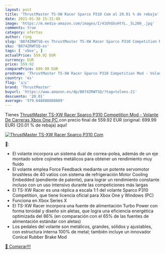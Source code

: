 ```yaml
---
layout: post
title: 'ThrustMaster TS-XW Racer Sparco P310 Com al 20.01 % de rebaja'
date: 2021-01-30 15:31:49
image: 'https://m.media-amazon.com/images/I/41UhGbsHtYL._SL200_.jpg'
comments: true
category: ofertas
author: ring
slug: 'B074ZRWTSQ-es ThrustMaster TS-XW Racer Sparco P310 Competition Mod -...'
sku: 'B074ZRWTSQ-es'
tags: [ 'xbox', ]
actualPrice: 559.92 EUR
currency: EUR
price: 559.92
comparePrice: 699.99 EUR
prodname: 'ThrustMaster TS-XW Racer Sparco P310 Competition Mod - Volante De Carreras  Xbox One  PC '
country: 'es'
flag: '🇪🇸'
brand: 'ThrustMaster'
buyurl: 'https://www.amazon.es/dp/B074ZRWTSQ/?tag=tolees-21'
descuento: '20.01'
average: '579.648888888889'
---
```


Tienes [ThrustMaster TS-XW Racer Sparco P310 Competition Mod - Volante De Carreras  Xbox One  PC ](https://www.amazon.es/dp/B074ZRWTSQ/?tag=tolees-21) con precio final de  559.92 EUR (original: 699.99 EUR) (20.01 %  de rebaja) aqui!

[![ThrustMaster TS-XW Racer Sparco P310 Com](https://m.media-amazon.com/images/I/41UhGbsHtYL._SL200_.jpg)](https://www.amazon.es/dp/B074ZRWTSQ/?tag=tolees-21)

🔎:

- El volante incorpora un sistema dual de correa-polea, además de un eje montado sobre cojinetes metálicos para obtener un rendimiento muy fluido
- El volante emplea Force Feedback mediante un potente servomotor brushless de 40 vatios con sistema de refrigeración Motor Cooling Embedded (pendiente de patente), para lograr un rendimiento constante incluso con un uso intensivo durante las competiciones más largas
- El TS-XW Racer es una réplica a escala 1:1 del volante Sparco P310 Competition, que tiene licencia oficial para Xbox One y Windows (PC)
- Funciona en Xbox Series X
- El TS-XW Racer incorpora una fuente de alimentación Turbo Power con forma toroidal y diseño sin aletas, que logra una eficiencia energética optimizada del 86% (en comparación con el 65% de las fuentes de alimentación estándar con aletas)
- Los pedales del volante son metálicos, grandes, sólidos y ajustables, con estructura interna 100% de metal; también incluye un innovador Conical Rubber Brake Mod

[🛒 Comprar!!!](https://www.amazon.es/dp/B074ZRWTSQ/?tag=tolees-21)
